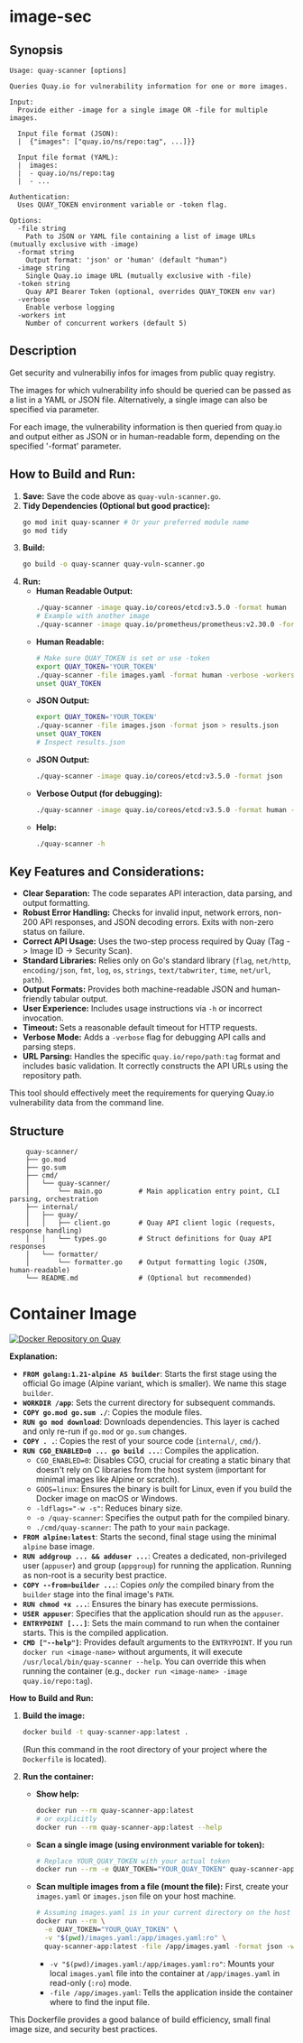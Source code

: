 # image-sec

## **Synopsis**

    Usage: quay-scanner [options]

    Queries Quay.io for vulnerability information for one or more images.

    Input:
      Provide either -image for a single image OR -file for multiple images.

      Input file format (JSON):
      |  {"images": ["quay.io/ns/repo:tag", ...]}}

      Input file format (YAML):
      |  images:
      |  - quay.io/ns/repo:tag
      |  - ...

    Authentication:
      Uses QUAY_TOKEN environment variable or -token flag.

    Options:
      -file string
       	Path to JSON or YAML file containing a list of image URLs (mutually exclusive with -image)
      -format string
       	Output format: 'json' or 'human' (default "human")
      -image string
       	Single Quay.io image URL (mutually exclusive with -file)
      -token string
       	Quay API Bearer Token (optional, overrides QUAY_TOKEN env var)
      -verbose
       	Enable verbose logging
      -workers int
       	Number of concurrent workers (default 5)

## **Description**

Get security and vulnerabiliy infos for images from public quay registry.

The images for which vulnerability info should be queried can be passed
as a list in a YAML or JSON file.
Alternatively, a single image can also be specified via parameter.

For each image, the vulnerability information is then queried from quay.io
and output either as JSON or in human-readable form, depending on the
specified '-format' parameter.


## **How to Build and Run:**

1.  **Save:** Save the code above as `quay-vuln-scanner.go`.
2.  **Tidy Dependencies (Optional but good practice):**
    ```bash
    go mod init quay-scanner # Or your preferred module name
    go mod tidy
    ```
3.  **Build:**
    ```bash
    go build -o quay-scanner quay-vuln-scanner.go
    ```
4.  **Run:**
    *   **Human Readable Output:**
        ```bash
        ./quay-scanner -image quay.io/coreos/etcd:v3.5.0 -format human
        # Example with another image
        ./quay-scanner -image quay.io/prometheus/prometheus:v2.30.0 -format human
        ```
    *   **Human Readable:**
        ```bash
        # Make sure QUAY_TOKEN is set or use -token
        export QUAY_TOKEN='YOUR_TOKEN'
        ./quay-scanner -file images.yaml -format human -verbose -workers 8
        unset QUAY_TOKEN
        ```
    *   **JSON Output:**
        ```bash
        export QUAY_TOKEN='YOUR_TOKEN'
        ./quay-scanner -file images.json -format json > results.json
        unset QUAY_TOKEN
        # Inspect results.json
        ```
    *   **JSON Output:**
        ```bash
        ./quay-scanner -image quay.io/coreos/etcd:v3.5.0 -format json
        ```
    *   **Verbose Output (for debugging):**
        ```bash
        ./quay-scanner -image quay.io/coreos/etcd:v3.5.0 -format human -verbose
        ```
    *   **Help:**
        ```bash
        ./quay-scanner -h
        ```

## **Key Features and Considerations:**

*   **Clear Separation:** The code separates API interaction, data parsing, and output formatting.
*   **Robust Error Handling:** Checks for invalid input, network errors, non-200 API responses, and JSON decoding errors. Exits with non-zero status on failure.
*   **Correct API Usage:** Uses the two-step process required by Quay (Tag -> Image ID -> Security Scan).
*   **Standard Libraries:** Relies only on Go's standard library (`flag`, `net/http`, `encoding/json`, `fmt`, `log`, `os`, `strings`, `text/tabwriter`, `time`, `net/url`, `path`).
*   **Output Formats:** Provides both machine-readable JSON and human-friendly tabular output.
*   **User Experience:** Includes usage instructions via `-h` or incorrect invocation.
*   **Timeout:** Sets a reasonable default timeout for HTTP requests.
*   **Verbose Mode:** Adds a `-verbose` flag for debugging API calls and parsing steps.
*   **URL Parsing:** Handles the specific `quay.io/repo/path:tag` format and includes basic validation. It correctly constructs the API URLs using the repository path.

This tool should effectively meet the requirements for querying Quay.io vulnerability data from the command line.


## Structure

```
    quay-scanner/
    ├── go.mod
    ├── go.sum
    ├── cmd/
    │   └── quay-scanner/
    │       └── main.go         # Main application entry point, CLI parsing, orchestration
    ├── internal/
    │   ├── quay/
    │   │   ├── client.go       # Quay API client logic (requests, response handling)
    │   │   └── types.go        # Struct definitions for Quay API responses
    │   └── formatter/
    │       └── formatter.go    # Output formatting logic (JSON, human-readable)
    └── README.md               # (Optional but recommended)
```

# Container Image

[![Docker Repository on Quay](https://quay.io/repository/djaeger62/quay-scanner/status "Docker Repository on Quay")](https://quay.io/repository/djaeger62/quay-scanner)

**Explanation:**

*   **`FROM golang:1.21-alpine AS builder`**: Starts the first stage using the official Go image (Alpine variant, which is smaller). We name this stage `builder`.
*   **`WORKDIR /app`**: Sets the current directory for subsequent commands.
*   **`COPY go.mod go.sum ./`**: Copies the module files.
*   **`RUN go mod download`**: Downloads dependencies. This layer is cached and only re-run if `go.mod` or `go.sum` changes.
*   **`COPY . .`**: Copies the rest of your source code (`internal/`, `cmd/`).
*   **`RUN CGO_ENABLED=0 ... go build ...`**: Compiles the application.
    *   `CGO_ENABLED=0`: Disables CGO, crucial for creating a static binary that doesn't rely on C libraries from the host system (important for minimal images like Alpine or scratch).
    *   `GOOS=linux`: Ensures the binary is built for Linux, even if you build the Docker image on macOS or Windows.
    *   `-ldflags="-w -s"`: Reduces binary size.
    *   `-o /quay-scanner`: Specifies the output path for the compiled binary.
    *   `./cmd/quay-scanner`: The path to your `main` package.
*   **`FROM alpine:latest`**: Starts the second, final stage using the minimal `alpine` base image.
*   **`RUN addgroup ... && adduser ...`**: Creates a dedicated, non-privileged user (`appuser`) and group (`appgroup`) for running the application. Running as non-root is a security best practice.
*   **`COPY --from=builder ...`**: Copies *only* the compiled binary from the `builder` stage into the final image's `PATH`.
*   **`RUN chmod +x ...`**: Ensures the binary has execute permissions.
*   **`USER appuser`**: Specifies that the application should run as the `appuser`.
*   **`ENTRYPOINT [...]`**: Sets the main command to run when the container starts. This is the compiled application.
*   **`CMD ["--help"]`**: Provides default arguments to the `ENTRYPOINT`. If you run `docker run <image-name>` without arguments, it will execute `/usr/local/bin/quay-scanner --help`. You can override this when running the container (e.g., `docker run <image-name> -image quay.io/repo:tag`).

**How to Build and Run:**

1.  **Build the image:**
    ```bash
    docker build -t quay-scanner-app:latest .
    ```
    (Run this command in the root directory of your project where the `Dockerfile` is located).

2.  **Run the container:**
    *   **Show help:**
        ```bash
        docker run --rm quay-scanner-app:latest
        # or explicitly
        docker run --rm quay-scanner-app:latest --help
        ```
    *   **Scan a single image (using environment variable for token):**
        ```bash
        # Replace YOUR_QUAY_TOKEN with your actual token
        docker run --rm -e QUAY_TOKEN="YOUR_QUAY_TOKEN" quay-scanner-app:latest -image quay.io/coreos/etcd:v3.5.0 -format human
        ```
    *   **Scan multiple images from a file (mount the file):**
        First, create your `images.yaml` or `images.json` file on your host machine.
        ```bash
        # Assuming images.yaml is in your current directory on the host
        docker run --rm \
          -e QUAY_TOKEN="YOUR_QUAY_TOKEN" \
          -v "$(pwd)/images.yaml:/app/images.yaml:ro" \
          quay-scanner-app:latest -file /app/images.yaml -format json -workers 10
        ```
        *   `-v "$(pwd)/images.yaml:/app/images.yaml:ro"`: Mounts your local `images.yaml` file into the container at `/app/images.yaml` in read-only (`:ro`) mode.
        *   `-file /app/images.yaml`: Tells the application inside the container where to find the input file.

This Dockerfile provides a good balance of build efficiency, small final image size, and security best practices.
